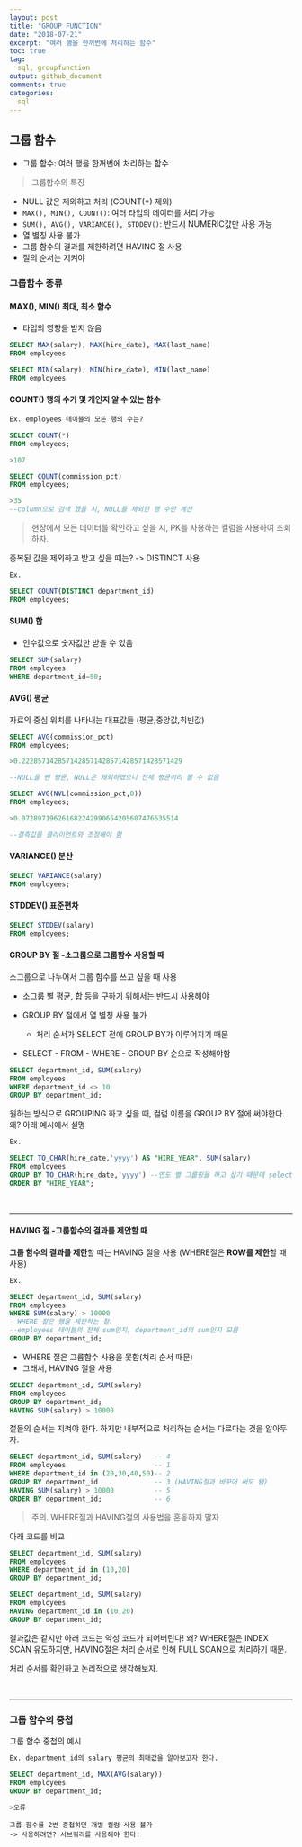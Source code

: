 ```yaml
---
layout: post
title: "GROUP FUNCTION"
date: "2018-07-21"
excerpt: "여러 행을 한꺼번에 처리하는 함수"
toc: true
tag:
  sql, groupfunction
output: github_document
comments: true
categories:
  sql
---
```


## 그룹 함수

* 그룹 함수: 여러 행을 한꺼번에 처리하는 함수

>그룹함수의 특징

* NULL 값은 제외하고 처리 (COUNT(*) 제외)
* `MAX(), MIN(), COUNT()`: 여러 타입의 데이터를 처리 가능 
* `SUM(), AVG(), VARIANCE(), STDDEV()`: 반드시 NUMERIC값만 사용 가능
* 열 별칭 사용 불가
* 그룹 함수의 결과를 제한하려면 HAVING 절 사용
* 절의 순서는 지켜야

### 그룹함수 종류

#### MAX(), MIN() 최대, 최소 함수

* 타입의 영향을 받지 않음

```sql
SELECT MAX(salary), MAX(hire_date), MAX(last_name)
FROM employees
```
```sql
SELECT MIN(salary), MIN(hire_date), MIN(last_name)
FROM employees
```

#### COUNT() 행의 수가 몇 개인지 알 수 있는 함수

```sql
Ex. employees 테이블의 모든 행의 수는?

SELECT COUNT(*)
FROM employees;

>107

SELECT COUNT(commission_pct)
FROM employees;

>35 
--column으로 검색 했을 시, NULL을 제외한 행 수만 계산

```

>현장에서 모든 데이터를 확인하고 싶을 시, PK를 사용하는 컬럼을 사용하여 조회하자.

중복된 값을 제외하고 받고 싶을 때는? -> DISTINCT 사용

```sql
Ex. 

SELECT COUNT(DISTINCT department_id)
FROM employees;
```

#### SUM() 합

* 인수값으로 숫자값만 받을 수 있음

```sql
SELECT SUM(salary)
FROM employees
WHERE department_id=50;
```

#### AVG() 평균

자료의 중심 위치를 나타내는 대표값들 (평균,중앙값,최빈값)

```sql
SELECT AVG(commission_pct)
FROM employees;

>0.2228571428571428571428571428571428571429

--NULL을 뺀 평균, NULL은 제외하였으니 전체 평균이라 볼 수 없음

SELECT AVG(NVL(commission_pct,0))
FROM employees;

>0.072897196261682242990654205607476635514

--결측값을 클라이언트와 조정해야 함
```

#### VARIANCE() 분산

```sql
SELECT VARIANCE(salary)
FROM employees;
```

#### STDDEV() 표준편차

```sql
SELECT STDDEV(salary)
FROM employees;
```

#### GROUP BY 절 -소그룹으로 그룹함수 사용할 때

소그룹으로 나누어서 그룹 함수를 쓰고 싶을 때 사용

* 소그룹 별 평균, 합 등을 구하기 위해서는 반드시 사용해야

* GROUP BY 절에서 열 별칭 사용 불가
    * 처리 순서가 SELECT 전에 GROUP BY가 이루어지기 때문
    
* SELECT - FROM - WHERE - GROUP BY 순으로 작성해야함

```sql
SELECT department_id, SUM(salary)
FROM employees
WHERE department_id <> 10
GROUP BY department_id;
```

원하는 방식으로 GROUPING 하고 싶을 때, 컬럼 이름을 GROUP BY 절에 써야한다.
왜? 아래 예시에서 설명

```sql
Ex.

SELECT TO_CHAR(hire_date,'yyyy') AS "HIRE_YEAR", SUM(salary)
FROM employees
GROUP BY TO_CHAR(hire_date,'yyyy') --연도 별 그룹핑을 하고 싶기 때문에 select절과 같을 수 밖에 없음.
ORDER BY "HIRE_YEAR";
```

<br>
  
***

#### HAVING 절 -그룹함수의 결과를 제안할 때

**그룹 함수의 결과를 제한**할 때는 HAVING 절을 사용 (WHERE절은 **ROW를 제한**할 때 사용)

```sql
Ex.

SELECT department_id, SUM(salary)
FROM employees
WHERE SUM(salary) > 10000 
--WHERE 절은 행을 제한하는 절. 
--employees 테이블의 전체 sum인지, department_id의 sum인지 모름
GROUP BY department_id;

```

* WHERE 절은 그룹함수 사용을 못함(처리 순서 때문)
* 그래서, HAVING 절을 사용

```sql
SELECT department_id, SUM(salary)
FROM employees
GROUP BY department_id;
HAVING SUM(salary) > 10000
```

절들의 순서는 지켜야 한다. 하지만 내부적으로 처리하는 순서는 다르다는 것을 알아두자.

```sql
SELECT department_id, SUM(salary)   -- 4
FROM employees                      -- 1
WHERE department_id in (20,30,40,50)-- 2
GROUP BY department_id              -- 3 (HAVING절과 바꾸어 써도 됌)
HAVING SUM(salary) > 10000          -- 5
ORDER BY department_id;             -- 6
```

> 주의. WHERE절과 HAVING절의 사용법을 혼동하지 말자


아래 코드를 비교

```sql
SELECT department_id, SUM(salary)
FROM employees
WHERE department_id in (10,20)
GROUP BY department_id;
```
```sql
SELECT department_id, SUM(salary)
FROM employees
HAVING department_id in (10,20)
GROUP BY department_id;
```

결과값은 같지만 아래 코드는 악성 코드가 되어버린다!
왜? WHERE절은 INDEX SCAN 유도하지만, HAVING절은 처리 순서로 인해 FULL SCAN으로 처리하기 때문. 

처리 순서를 확인하고 논리적으로 생각해보자.

<br>

***

### 그룹 함수의 중첩

그룹 함수 중첩의 예시

```sql
Ex. department_id의 salary 평균의 최대값을 알아보고자 한다.

SELECT department_id, MAX(AVG(salary))
FROM employees
GROUP BY department_id;

>오류
```

    그룹 함수를 2번 중첩하면 개별 컬럼 사용 불가
    -> 사용하려면? 서브쿼리를 사용해야 한다!
